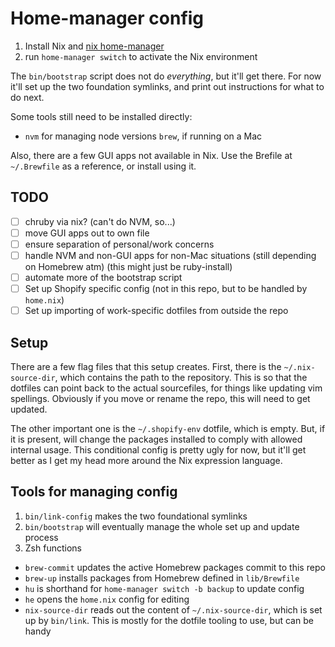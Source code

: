 # Home-manager config

1. Install Nix and [nix home-manager](https://nixos.wiki/wiki/Home_Manager)
2. run `home-manager switch` to activate the Nix environment

The `bin/bootstrap` script does not do *everything*, but it'll get there. For
now it'll set up the two foundation symlinks, and print out instructions for
what to do next.

Some tools still need to be installed directly:

- `nvm` for managing node versions `brew`, if running on a Mac

Also, there are a few GUI apps not available in Nix. Use the Brefile at
`~/.Brewfile` as a reference, or install using it.

## TODO

- [ ] chruby via nix? (can't do NVM, so...)
- [ ] move GUI apps out to own file
- [ ] ensure separation of personal/work concerns
- [ ] handle NVM and non-GUI apps for non-Mac situations (still depending on Homebrew atm) (this might just be ruby-install)
- [ ] automate more of the bootstrap script
- [ ] Set up Shopify specific config (not in this repo, but to be handled by `home.nix`)
- [ ] Set up importing of work-specific dotfiles from outside the repo

## Setup

There are a few flag files that this setup creates. First, there is the
`~/.nix-source-dir`, which contains the path to the repository. This is so that
the dotfiles can point back to the actual sourcefiles, for things like updating
vim spellings. Obviously if you move or rename the repo, this will need to get
updated.

The other important one is the `~/.shopify-env` dotfile, which is empty. But,
if it is present, will change the packages installed to comply with allowed
internal usage. This conditional config is pretty ugly for now, but it'll get
better as I get my head more around the Nix expression language.

## Tools for managing config

1. `bin/link-config` makes the two foundational symlinks
2. `bin/bootstrap` will eventually manage the whole set up and update process
3. Zsh functions
  - `brew-commit` updates the active Homebrew packages commit to this repo
  - `brew-up` installs packages from Homebrew defined in `lib/Brewfile`
  - `hu` is shorthand for `home-manager switch -b backup` to update config
  - `he` opens the `home.nix` config for editing
  - `nix-source-dir` reads out the content of `~/.nix-source-dir`, which is set up by `bin/link`. This is mostly for the dotfile tooling to use, but can be handy
